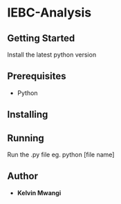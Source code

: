 # IEBC-Analysis
## Getting Started
Install the latest python version
## Prerequisites
* Python
## Installing

## Running
Run the .py file eg. python [file name]
## Author
* **Kelvin Mwangi**